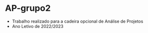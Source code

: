 # AP-grupo2

- Trabalho realizado para a cadeira opcional de Análise de Projetos 
- Ano Letivo de 2022/2023